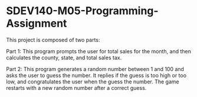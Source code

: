 # SDEV140-M05-Programming-Assignment
 
This project is composed of two parts:

Part 1:
This program prompts the user for total sales for the month, and then calculates the county, state, and total sales tax.

Part 2:
This program generates a random number between 1 and 100 and asks the user to guess the number.  It replies if the guess is too high or too low, and congratulates the user when the guess the number.  The game restarts with a new random number after a correct guess.